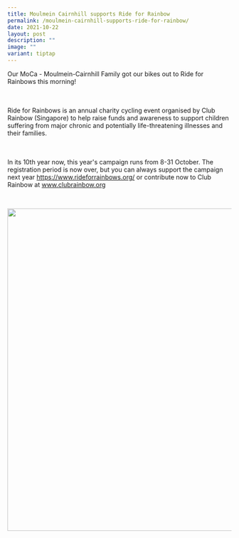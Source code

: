 ```yaml
---
title: Moulmein Cairnhill supports Ride for Rainbow
permalink: /moulmein-cairnhill-supports-ride-for-rainbow/
date: 2021-10-22
layout: post
description: ""
image: ""
variant: tiptap
---
```

<p>Our MoCa - Moulmein-Cairnhill Family got our bikes out to Ride for Rainbows
this morning!</p>
<p>‍
<br>
<br>Ride for Rainbows is an annual charity cycling event organised by Club
Rainbow (Singapore) to help raise funds and awareness to support children
suffering from major chronic and potentially life-threatening illnesses
and their families.</p>
<p>‍
<br>
<br>In its 10th year now, this year's campaign runs from 8-31 October. The
registration period is now over, but you can always support the campaign
next year <a href="https://www.rideforrainbows.org/" rel="noopener noreferrer nofollow" target="_blank">https://www.rideforrainbows.org/</a> or
contribute now to Club Rainbow at <a href="http://www.clubrainbow.org" rel="noopener noreferrer nofollow" target="_blank">www.clubrainbow.org</a>
</p>
<p>
<br>
</p>
<div class="isomer-image-wrapper">
<img style="width: 725px; color: rgb(0, 0, 0); font-family: system-ui, -apple-system, &quot;system-ui&quot;, &quot;Segoe UI&quot;, Roboto, Oxygen, Ubuntu, Cantarell, &quot;Open Sans&quot;, &quot;Helvetica Neue&quot;, sans-serif; font-size: medium; font-style: normal; font-variant-ligatures: normal; font-variant-caps: normal; font-weight: 400; letter-spacing: normal; orphans: 2; text-align: start; text-indent: 0px; text-transform: none; widows: 2; word-spacing: 0px; -webkit-text-stroke-width: 0px; white-space: normal; text-decoration-thickness: initial; text-decoration-style: initial; text-decoration-color: initial;" height="auto" width="100%" src="https://moca.sgp1.cdn.digitaloceanspaces.com/Recent%20Events/618b9a855e2dd2880a66a852_241519086_294435339168899_8753529184416609133_n.webp">
</div>
<p></p>